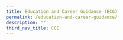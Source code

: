 ```yaml
---
title: Education and Career Guidance (ECG)
permalink: /education-and-career-guidance/
description: ""
third_nav_title: CCE
---
```

